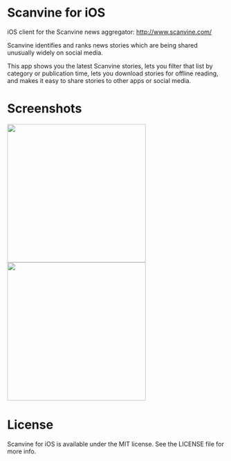Scanvine for iOS
================

iOS client for the Scanvine news aggregator: http://www.scanvine.com/

Scanvine identifies and ranks news stories which are being shared unusually widely on social media.

This app shows you the latest Scanvine stories, lets you filter that list by category or publication time, lets you download stories for offline reading,
and makes it easy to share stories to other apps or social media.

Screenshots
===========

<img src="http://www.scanvine.com/static/images/ios-ss-1.png" width="320"/> <img src="http://www.scanvine.com/static/images/ios-ss-2.png" width="320"/>

License
=======

Scanvine for iOS is available under the MIT license. See the LICENSE file for more info.
